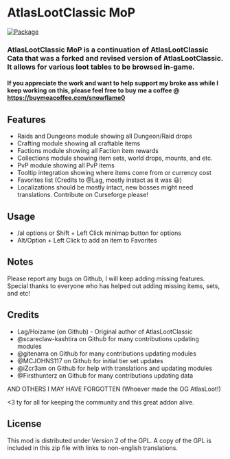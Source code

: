 # AtlasLootClassic MoP

[![Package](https://github.com/snowflame0/AtlasLootClassic_MoP/actions/workflows/build.yml/badge.svg)](https://github.com/snowflame0/AtlasLootClassic_MoP/actions/workflows/build.yml)

### AtlasLootClassic MoP is a continuation of AtlasLootClassic Cata that was a forked and revised version of AtlasLootClassic. It allows for various loot tables to be browsed in-game.

#### If you appreciate the work and want to help support my broke ass while I keep working on this, please feel free to buy me a coffee @ https://buymeacoffee.com/snowflame0

## Features
- Raids and Dungeons module showing all Dungeon/Raid drops
- Crafting module showing all craftable items
- Factions module showing all Faction item rewards
- Collections module showing item sets, world drops, mounts, and etc.
- PvP module showing all PvP items
- Tooltip integration showing where items come from or currency cost
- Favorites list (Credits to @Lag, mostly instact as it was :smiley:)
- Localizations should be mostly intact, new bosses might need translations. Contribute on Curseforge please!

## Usage
- /al options or Shift + Left Click minimap button for options
- Alt/Option + Left Click to add an item to Favorites

## Notes
Please report any bugs on Github, I will keep adding missing features. Special thanks to everyone who has helped out adding missing items, sets, and etc!

## Credits
- Lag/Hoizame (on Github) - Original author of AtlasLootClassic
- @scareclaw-kashtira on Github for many contributions updating modules
- @gitenarra on Github for many contributions updating modules
- @MCJOHNS117 on Github for initial tier set updates
- @iZcr3am on Github for help with translations and updating modules
- @Firsthunterz on Github for many contributions updating data

AND OTHERS I MAY HAVE FORGOTTEN (Whoever made the OG AtlasLoot!)

<3 ty for all for keeping the community and this great addon alive.

## License
This mod is distributed under Version 2 of the GPL. A copy of the GPL is included in this zip file with links to non-english translations.
